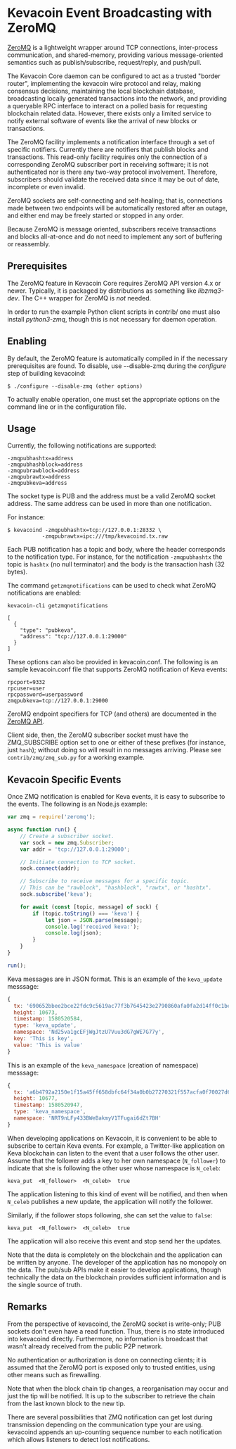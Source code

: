 # Kevacoin Event Broadcasting with ZeroMQ

[ZeroMQ](http://zeromq.org/) is a lightweight wrapper around TCP
connections, inter-process communication, and shared-memory,
providing various message-oriented semantics such as publish/subscribe,
request/reply, and push/pull.

The Kevacoin Core daemon can be configured to act as a trusted "border
router", implementing the kevacoin wire protocol and relay, making
consensus decisions, maintaining the local blockchain database,
broadcasting locally generated transactions into the network, and
providing a queryable RPC interface to interact on a polled basis for
requesting blockchain related data. However, there exists only a
limited service to notify external software of events like the arrival
of new blocks or transactions.

The ZeroMQ facility implements a notification interface through a set
of specific notifiers. Currently there are notifiers that publish
blocks and transactions. This read-only facility requires only the
connection of a corresponding ZeroMQ subscriber port in receiving
software; it is not authenticated nor is there any two-way protocol
involvement. Therefore, subscribers should validate the received data
since it may be out of date, incomplete or even invalid.

ZeroMQ sockets are self-connecting and self-healing; that is,
connections made between two endpoints will be automatically restored
after an outage, and either end may be freely started or stopped in
any order.

Because ZeroMQ is message oriented, subscribers receive transactions
and blocks all-at-once and do not need to implement any sort of
buffering or reassembly.

## Prerequisites

The ZeroMQ feature in Kevacoin Core requires ZeroMQ API version 4.x or
newer. Typically, it is packaged by distributions as something like
*libzmq3-dev*. The C++ wrapper for ZeroMQ is *not* needed.

In order to run the example Python client scripts in contrib/ one must
also install *python3-zmq*, though this is not necessary for daemon
operation.

## Enabling

By default, the ZeroMQ feature is automatically compiled in if the
necessary prerequisites are found.  To disable, use --disable-zmq
during the *configure* step of building kevacoind:

    $ ./configure --disable-zmq (other options)

To actually enable operation, one must set the appropriate options on
the command line or in the configuration file.

## Usage

Currently, the following notifications are supported:

    -zmqpubhashtx=address
    -zmqpubhashblock=address
    -zmqpubrawblock=address
    -zmqpubrawtx=address
    -zmqpubkeva=address

The socket type is PUB and the address must be a valid ZeroMQ socket
address. The same address can be used in more than one notification.

For instance:

    $ kevacoind -zmqpubhashtx=tcp://127.0.0.1:28332 \
               -zmqpubrawtx=ipc:///tmp/kevacoind.tx.raw

Each PUB notification has a topic and body, where the header
corresponds to the notification type. For instance, for the
notification `-zmqpubhashtx` the topic is `hashtx` (no null
terminator) and the body is the transaction hash (32
bytes).

The command `getzmqnotifications` can be used to check what ZeroMQ notifications are enabled:

```
kevacoin-cli getzmqnotifications

[
  {
    "type": "pubkeva",
    "address": "tcp://127.0.0.1:29000"
  }
]
```

These options can also be provided in kevacoin.conf. The following is an sample
kevacoin.conf file that supports ZeroMQ notification of Keva events:

```
rpcport=9332
rpcuser=user
rpcpassword=userpassword
zmqpubkeva=tcp://127.0.0.1:29000
```

ZeroMQ endpoint specifiers for TCP (and others) are documented in the
[ZeroMQ API](http://api.zeromq.org/4-0:_start).

Client side, then, the ZeroMQ subscriber socket must have the
ZMQ_SUBSCRIBE option set to one or either of these prefixes (for
instance, just `hash`); without doing so will result in no messages
arriving. Please see `contrib/zmq/zmq_sub.py` for a working example.

## Kevacoin Specific Events

Once ZMQ notification is enabled for Keva events, it is easy to subscribe
to the events. The following is an Node.js example:

```javascript
var zmq = require('zeromq');

async function run() {
    // Create a subscriber socket.
    var sock = new zmq.Subscriber;
    var addr = 'tcp://127.0.0.1:29000';

    // Initiate connection to TCP socket.
    sock.connect(addr);

    // Subscribe to receive messages for a specific topic.
    // This can be "rawblock", "hashblock", "rawtx", or "hashtx".
    sock.subscribe('keva');

    for await (const [topic, message] of sock) {
        if (topic.toString() === 'keva') {
            let json = JSON.parse(message);
            console.log('received keva:');
            console.log(json);
        }
    }
}

run();
```

Keva messages are in JSON format. This is an example of the `keva_update` messsage:

```javascript
{
  tx: '690652bbee2bce22fdc9c5619ac77f3b7645423e2790860afa0fa2d14ff0c1be',
  height: 10673,
  timestamp: 1580520584,
  type: 'keva_update',
  namespace: 'Nd25va1gcEFjWgJtzU7Vuu3dG7gWE7G77y',
  key: 'This is key',
  value: 'This is value'
}
```

This is an example of the `keva_namespace` (creation of namespace) messsage:

```javascript
{
  tx: 'a6b4792a2150e1f15a45ff658dbfc64f34a0b0b27270321f557acfa0f70027d6',
  height: 10677,
  timestamp: 1580520947,
  type: 'keva_namespace',
  namespace: 'NRT9nLFy433BWeBakmyV1TFugai6dZt7BH'
}
```

When developing applications on Kevacoin, it is convenient to be able to subscribe to certain Keva events. For example, a Twitter-like application on Keva blockchain can listen to the event that a user follows the other user. Assume that the follower adds a key to her own namespace (`N_follower`) to indicate that she is following the other user whose namespace is `N_celeb`:

```
keva_put  <N_follower>  <N_celeb>  true
```

The application listening to this kind of event will be notified, and then when `N_celeb` publishes a new update, the application will notify the follower.

Similarly, if the follower stops following, she can set the value to `false`:
```
keva_put  <N_follower>  <N_celeb>  true
```
The application will also receive this event and stop send her the updates.

Note that the data is completely on the blockchain and the application can be written by anyone. The developer of the application has no monopoly on the data. The pub/sub APIs make it easier to develop applications, though technically the data on the blockchain provides sufficient information and is the single source of truth.

## Remarks

From the perspective of kevacoind, the ZeroMQ socket is write-only; PUB
sockets don't even have a read function. Thus, there is no state
introduced into kevacoind directly. Furthermore, no information is
broadcast that wasn't already received from the public P2P network.

No authentication or authorization is done on connecting clients; it
is assumed that the ZeroMQ port is exposed only to trusted entities,
using other means such as firewalling.

Note that when the block chain tip changes, a reorganisation may occur
and just the tip will be notified. It is up to the subscriber to
retrieve the chain from the last known block to the new tip.

There are several possibilities that ZMQ notification can get lost
during transmission depending on the communication type your are
using. kevacoind appends an up-counting sequence number to each
notification which allows listeners to detect lost notifications.
